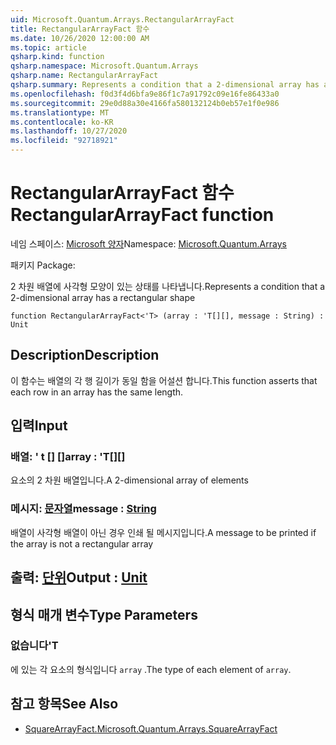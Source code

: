 ```yaml
---
uid: Microsoft.Quantum.Arrays.RectangularArrayFact
title: RectangularArrayFact 함수
ms.date: 10/26/2020 12:00:00 AM
ms.topic: article
qsharp.kind: function
qsharp.namespace: Microsoft.Quantum.Arrays
qsharp.name: RectangularArrayFact
qsharp.summary: Represents a condition that a 2-dimensional array has a rectangular shape
ms.openlocfilehash: f0d3f4d6bfa9e86f1c7a91792c09e16fe86433a0
ms.sourcegitcommit: 29e0d88a30e4166fa580132124b0eb57e1f0e986
ms.translationtype: MT
ms.contentlocale: ko-KR
ms.lasthandoff: 10/27/2020
ms.locfileid: "92718921"
---
```

# <a name="rectangulararrayfact-function"></a><span data-ttu-id="07228-102">RectangularArrayFact 함수</span><span class="sxs-lookup"><span data-stu-id="07228-102">RectangularArrayFact function</span></span>

<span data-ttu-id="07228-103">네임 스페이스: [Microsoft 양자](xref:Microsoft.Quantum.Arrays)</span><span class="sxs-lookup"><span data-stu-id="07228-103">Namespace: [Microsoft.Quantum.Arrays](xref:Microsoft.Quantum.Arrays)</span></span>

<span data-ttu-id="07228-104">패키지 [](https://nuget.org/packages/)</span><span class="sxs-lookup"><span data-stu-id="07228-104">Package: [](https://nuget.org/packages/)</span></span>


<span data-ttu-id="07228-105">2 차원 배열에 사각형 모양이 있는 상태를 나타냅니다.</span><span class="sxs-lookup"><span data-stu-id="07228-105">Represents a condition that a 2-dimensional array has a rectangular shape</span></span>

```qsharp
function RectangularArrayFact<'T> (array : 'T[][], message : String) : Unit
```


## <a name="description"></a><span data-ttu-id="07228-106">Description</span><span class="sxs-lookup"><span data-stu-id="07228-106">Description</span></span>

<span data-ttu-id="07228-107">이 함수는 배열의 각 행 길이가 동일 함을 어설션 합니다.</span><span class="sxs-lookup"><span data-stu-id="07228-107">This function asserts that each row in an array has the same length.</span></span>

## <a name="input"></a><span data-ttu-id="07228-108">입력</span><span class="sxs-lookup"><span data-stu-id="07228-108">Input</span></span>

### <a name="array--t"></a><span data-ttu-id="07228-109">배열: ' t [] []</span><span class="sxs-lookup"><span data-stu-id="07228-109">array : 'T[][]</span></span>

<span data-ttu-id="07228-110">요소의 2 차원 배열입니다.</span><span class="sxs-lookup"><span data-stu-id="07228-110">A 2-dimensional array of elements</span></span>


### <a name="message--string"></a><span data-ttu-id="07228-111">메시지: [문자열](xref:microsoft.quantum.lang-ref.string)</span><span class="sxs-lookup"><span data-stu-id="07228-111">message : [String](xref:microsoft.quantum.lang-ref.string)</span></span>

<span data-ttu-id="07228-112">배열이 사각형 배열이 아닌 경우 인쇄 될 메시지입니다.</span><span class="sxs-lookup"><span data-stu-id="07228-112">A message to be printed if the array is not a rectangular array</span></span>



## <a name="output--unit"></a><span data-ttu-id="07228-113">출력: [단위](xref:microsoft.quantum.lang-ref.unit)</span><span class="sxs-lookup"><span data-stu-id="07228-113">Output : [Unit](xref:microsoft.quantum.lang-ref.unit)</span></span>



## <a name="type-parameters"></a><span data-ttu-id="07228-114">형식 매개 변수</span><span class="sxs-lookup"><span data-stu-id="07228-114">Type Parameters</span></span>

### <a name="t"></a><span data-ttu-id="07228-115">없습니다</span><span class="sxs-lookup"><span data-stu-id="07228-115">'T</span></span>

<span data-ttu-id="07228-116">에 있는 각 요소의 형식입니다 `array` .</span><span class="sxs-lookup"><span data-stu-id="07228-116">The type of each element of `array`.</span></span>

## <a name="see-also"></a><span data-ttu-id="07228-117">참고 항목</span><span class="sxs-lookup"><span data-stu-id="07228-117">See Also</span></span>

- [<span data-ttu-id="07228-118">SquareArrayFact.</span><span class="sxs-lookup"><span data-stu-id="07228-118">Microsoft.Quantum.Arrays.SquareArrayFact</span></span>](xref:Microsoft.Quantum.Arrays.SquareArrayFact)